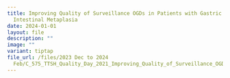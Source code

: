 ```yaml
---
title: Improving Quality of Surveillance OGDs in Patients with Gastric
  Intestinal Metaplasia
date: 2024-01-01
layout: file
description: ""
image: ""
variant: tiptap
file_url: /files/2023 Dec to 2024
  Feb/C_575_TTSH_Quality_Day_2021_Improving_Quality_of_Surveillance_OGDs_in_Patients_with_Gastric_Intestinal_Metaplasia.pdf
---
```

